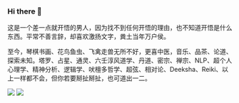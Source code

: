 ### Hi there 👋

这是一个差一点就开悟的男人，因为找不到任何开悟的理由，也不知道开悟是什么东西。平常不善言辞，却喜欢激扬文字，粪土当年万户侯。

至今，琴棋书画、花鸟鱼虫、飞禽走兽无所不好，更喜中医，音乐、品茶、论道、探索未知。塔罗、占星、通灵、六壬淳风道学、丹道、密宗、禅宗、NLP、超个人心理学、精神分析、逻辑学、吠檀多哲学、超弦、相对论、Deeksha、Reiki、以上一样都不会，但你若要掰扯掰扯，也可道出一二。

<p >
<img  src="https://github-readme-stats.vercel.app/api?username=pzxy&theme=transparent&show_icons=true&hide_border=false&hide_title=true&hide_rank=true&hide=issues&disable_animations=true"/>
<img  src="https://github-readme-stats.vercel.app/api/top-langs/?username=pzxy&theme=transparent&hide_border=false&layout=compact&langs_count=4&hide=javascript,html,css" />
<!-- <br/>
<img  src="https://skillicons.dev/icons?i=golang,cpp,rust,java,docker,mysql&theme=light" /> -->
</p>
